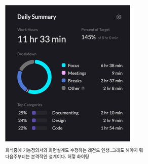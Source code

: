 <img src="/Tracking_Time/4_Apr/250410.png">

회식중에 기능정의서와 화면설계도 수정하는 레전드 인생..그래도 해야지 뭐<br>
다음주부터는 본격적인 설계이다. 허헣 화이팅
